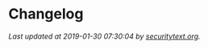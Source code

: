 # Changelog

_Last updated at 2019-01-30 07:30:04 by [securitytext.org](https://securitytext.org)._
